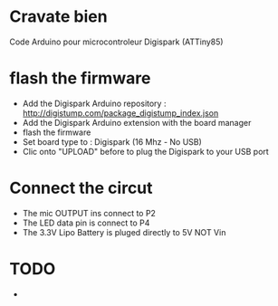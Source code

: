 # Cravate bien
Code Arduino pour microcontroleur Digispark (ATTiny85)

# flash the firmware
- Add the Digispark Arduino repository : http://digistump.com/package_digistump_index.json
- Add the Digispark Arduino extension with the board manager
- flash the firmware
 - Set board type to : Digispark (16 Mhz - No USB)
 - Clic onto "UPLOAD" before to plug the Digispark to your USB port
 
 # Connect the circut
- The mic OUTPUT ins connect to P2
- The LED data pin is connect to P4
- The 3.3V Lipo Battery is pluged directly to 5V NOT Vin

# TODO
- 
